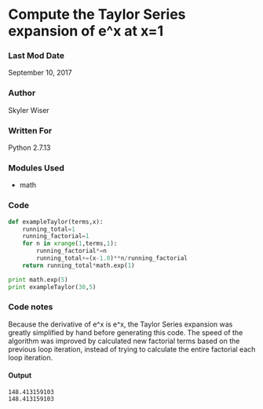 # Compute the Taylor Series expansion of e^x at x=1

### Last Mod Date

September 10, 2017

### Author

Skyler Wiser

### Written For

Python 2.7.13

### Modules Used

* math

### Code

```python
def exampleTaylor(terms,x):
    running_total=1
    running_factorial=1
    for n in xrange(1,terms,1):
        running_factorial*=n
        running_total+=(x-1.0)**n/running_factorial
    return running_total*math.exp(1)

print math.exp(5)
print exampleTaylor(30,5)
```

### Code notes

Because the derivative of e^x is e^x, the Taylor Series expansion was greatly simplified by hand before generating this code. The speed of the algorithm was improved by calculated new factorial terms based on the previous loop iteration, instead of trying to calculate the entire factorial each loop iteration.

#### Output

```
148.413159103
148.413159103
```



